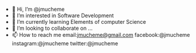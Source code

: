 - 👋 Hi, I’m @jmucheme
- 👀 I’m interested in Software Development
- 🌱 I’m currently learning Elements of computer Science
- 💞️ I’m looking to collaborate on ...
- 📫 How to reach me email:jmucheme@gmail.com facebook:@jmucheme instagram:@jmucheme twitter:@jmucheme  

<!---
jmucheme/jmucheme is a ✨ special ✨ repository because its `README.md` (this file) appears on your GitHub profile.
You can click the Preview link to take a look at your changes.
--->
